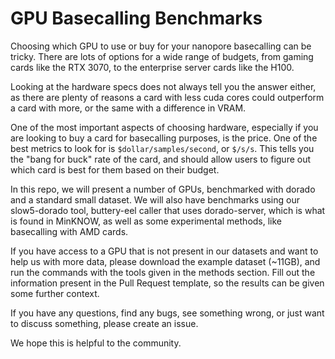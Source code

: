 # GPU Basecalling Benchmarks

Choosing which GPU to use or buy for your nanopore basecalling can be tricky. There are lots of options for a wide range of budgets, from gaming cards like the RTX 3070, to the enterprise server cards like the H100.

Looking at the hardware specs does not always tell you the answer either, as there are plenty of reasons a card with less cuda cores could outperform a card with more, or the same with a difference in VRAM.

One of the most important aspects of choosing hardware, especially if you are looking to buy a card for basecalling purposes, is the price. One of the best metrics to look for is `$dollar/samples/second`, or `$/s/s`. This tells you the "bang for buck" rate of the card, and should allow users to figure out which card is best for them based on their budget.

In this repo, we will present a number of GPUs, benchmarked with dorado and a standard small dataset. We will also have benchmarks using our slow5-dorado tool, buttery-eel caller that uses dorado-server, which is what is found in MinKNOW, as well as some experimental methods, like basecalling with AMD cards.

If you have access to a GPU that is not present in our datasets and want to help us with more data, please download the example dataset (~11GB), and run the commands with the tools given in the methods section. Fill out the information present in the Pull Request template, so the results can be given some further context.

If you have any questions, find any bugs, see something wrong, or just want to discuss something, please create an issue.

We hope this is helpful to the community.

